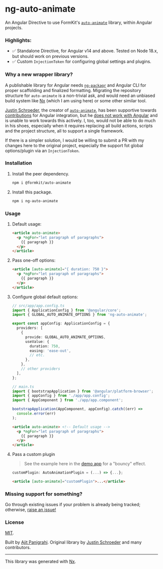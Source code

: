 # ng-auto-animate

An Angular Directive to use FormKit's [`auto-animate`](https://auto-animate.formkit.com) library, within Angular projects.

### Highlights:
- ✅ Standalone Directive, for Angular v14 and above. Tested on Node 18.x, but should work on previous versions.
- ✅ Custom `InjectionToken` for configuring global settings and plugins.

### Why a new wrapper library?
A publishable library for Angular needs [`ng-packagr`](https://github.com/ng-packagr/ng-packagr) and Angular CLI for proper scaffolding and finalized formatting. Migrating the repository structure for `auto-animate` is a non-trivial ask, and would need an unbiased build system like [Nx](https://nx.dev) (which I am using here) or some other similar tool.

[Justin Schroeder](https://github.com/justin-schroeder), the creator of [`auto-animate`](https://auto-animate.formkit.com), has been supportive towards [contributions](https://github.com/formkit/auto-animate/pull/38) for Angular integration, but he [does not work with Angular](https://github.com/formkit/auto-animate/issues/72#issuecomment-1222732238) and is unable to work towards this actively. I, too, would not be able to do much in his shoes, especially when it requires replacing all build actions, scripts and the project structure, all to support a single framework.

If there is a simpler solution, I would be willing to submit a PR with my changes here to the original project, especially the support fot global options/plugin via an `InjectionToken`.

### Installation
1. Install the peer dependency.
    ```bash
    npm i @formkit/auto-animate
    ```
1. Install this package.
    ```bash
    npm i ng-auto-animate
    ```

### Usage
1. Default usage:
    ```html
    <article auto-animate>
      <p *ngFor="let paragraph of paragraphs">
        {{ paragraph }}
      </p>
    </article>
    ```
1. Pass one-off options:
    ```html
    <article [auto-animate]="{ duration: 750 }">
      <p *ngFor="let paragraph of paragraphs">
        {{ paragraph }}
      </p>
    </article>
    ```
1. Configure global default options:
    ```ts
    // src/app/app.config.ts
    import { ApplicationConfig } from '@angular/core';
    import { GLOBAL_AUTO_ANIMATE_OPTIONS } from 'ng-auto-animate';

    export const appConfig: ApplicationConfig = {
      providers: [
        {
          provide: GLOBAL_AUTO_ANIMATE_OPTIONS,
          useValue: {
            duration: 750,
            easing: 'ease-out',
            // etc.
          },
        },
        // other providers
      ],
    };

    // main.ts
    import { bootstrapApplication } from '@angular/platform-browser';
    import { appConfig } from './app/app.config';
    import { AppComponent } from './app/app.component';

    bootstrapApplication(AppComponent, appConfig).catch((err) =>
      console.error(err)
    );
    ```
    ```html
    <article auto-animate> <!-- Default usage -->
      <p *ngFor="let paragraph of paragraphs">
        {{ paragraph }}
      </p>
    </article>
    ```
1. Pass a custom plugin
    > See the example here in the [demo app](https://github.com/ajitzero/ng-auto-animate/blob/0f305d97a9a30ab715b1c41304572519f0d27894/apps/demo/src/app/app.component.ts#L68) for a "bouncy" effect.
    ```ts
    customPlugin: AutoAnimationPlugin = (...) => {...};
    ```
    ```html
    <article [auto-animate]="customPlugin">...</article>
    ```

### Missing support for something?

Go through existing issues if your problem is already being tracked; otherwise, [raise an issue!](https://github.com/ajitzero/ng-auto-animate/issues/new/choose)

### License

[MIT](https://github.com/ajitzero/ng-auto-animate/blob/main/LICENSE).

Built by [Ajit Panigrahi](https://github.com/ajitzero). Original library by [Justin Schroeder](https://github.com/justin-schroeder) and many contributors.

---

This library was generated with [Nx](https://nx.dev).
